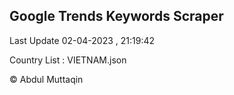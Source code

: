

## Google Trends Keywords Scraper 
 
Last Update 02-04-2023 , 21:19:42

Country List :
VIETNAM.json



© Abdul Muttaqin 
